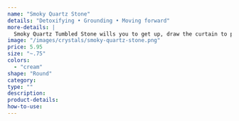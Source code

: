 ```yaml
---
name: "Smoky Quartz Stone"
details: "Detoxifying • Grounding • Moving forward"
more-details: |
  Smoky Quartz Tumbled Stone wills you to get up, draw the curtain to positive light, and open the windows to let the air of negativity out.
image: "/images/crystals/smoky-quartz-stone.png"
price: 5.95
size: "~.75"
colors:
  - "cream"
shape: "Round"
category:
type: ""
description:
product-details:
how-to-use:
---
```

